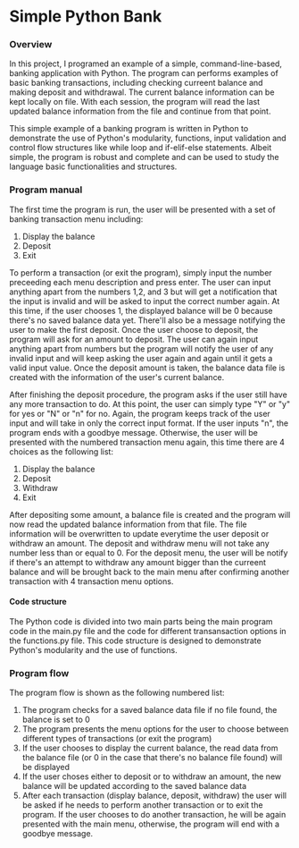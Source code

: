 # Simple Python Bank

### Overview
In this project, I programed an example of a simple, command-line-based, banking application with Python. The program can performs examples of basic banking transactions, including checking curreent balance and making deposit and withdrawal. The current balance information can be kept locally on file. With each session, the program will read the last updated balance information from the file and continue from that point.

This simple example of a banking program is written in Python to demonstrate the use of Python's modularity, functions, input validation and control flow structures like while loop and if-elif-else statements. Albeit simple, the program is robust and complete and can be used to study the language basic functionalities and structures.

### Program manual
The first time the program is run, the user will be presented with a set of banking transaction menu including:
1. Display the balance
2. Deposit
3. Exit

To perform a transaction (or exit the program), simply input the number preceeding each menu description and press enter. The user can input anything apart from the numbers 1,2, and 3 but will get a notification that the input is invalid and will be asked to input the correct number again. At this time, if the user chooses 1, the displayed balance will be 0 because there's no saved balance data yet. There'll also be a message notifying the user to make the first deposit. Once the user choose to deposit, the program will ask for an amount to deposit. The user can again input anything apart from numbers but the program will notify the user of any invalid input and will keep asking the user again and again until it gets a valid input value. Once the deposit amount is taken, the balance data file is created with the information of the user's current balance.

After finishing the deposit procedure, the program asks if the user still have any more transaction to do. At this point, the user can simply type "Y" or "y" for yes or "N" or "n" for no. Again, the program keeps track of the user input and will take in only the correct input format. If the user inputs "n", the program ends with a goodbye message. Otherwise, the user will be presented with the numbered transaction menu again, this time there are 4 choices as the following list:
1. Display the balance
2. Deposit
3. Withdraw
4. Exit

After depositing some amount, a balance file is created and the program will now read the updated balance information from that file. The file information will be overwritten to update everytime the user deposit or withdraw an amount. The deposit and withdraw menu will not take any number less than or equal to 0. For the deposit menu, the user will be notify if there's an attempt to withdraw any amount bigger than the curreent balance and will be brought back to the main menu after confirming another transaction with 4 transaction menu options.

#### Code structure
The Python code is divided into two main parts being the main program code in the main.py file and the code for different transansaction options in the functions.py file. This code structure is designed to demonstrate Python's modularity and the use of functions.


### Program flow
The program flow is shown as the following numbered list:
1. The program checks for a saved balance data file if no file found, the balance is set to 0
2. The program presents the menu options for the user to choose between different types of transactions (or exit the program)
3. If the user chooses to display the current balance, the read data from the balance file (or 0 in the case that there's no balance file found) will be displayed
4. If the user choses either to deposit or to withdraw an amount, the new balance will be updated according to the saved balance data
5. After each transaction (display balance, deposit, withdraw) the user will be asked if he needs to perform another transaction or to exit the program. If the user chooses to do another transaction, he will be again presented with the main menu, otherwise, the program will end with a goodbye message.


